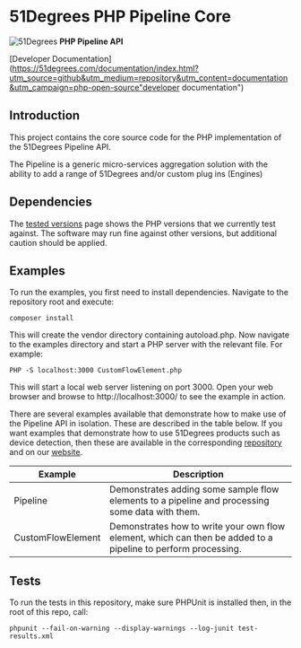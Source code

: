 # 51Degrees PHP Pipeline Core

![51Degrees](https://51degrees.com/DesktopModules/FiftyOne/Distributor/Logo.ashx?utm_source=github&utm_medium=repository&utm_content=readme_main&utm_campaign=php-open-source "Data rewards the curious") **PHP Pipeline API**

[Developer Documentation](https://51degrees.com/documentation/index.html?utm_source=github&utm_medium=repository&utm_content=documentation&utm_campaign=php-open-source"developer documentation")

## Introduction
This project contains the core source code for the PHP implementation of the 51Degrees Pipeline API.

The Pipeline is a generic micro-services aggregation solution with the ability to add a range of 
51Degrees and/or custom plug ins (Engines) 

## Dependencies

The [tested versions](https://51degrees.com/documentation/_info__tested_versions.html) page shows 
the PHP versions that we currently test against. The software may run fine against other versions, 
but additional caution should be applied.

## Examples

To run the examples, you first need to install dependencies. Navigate to the repository root and execute:

```
composer install
```

This will create the vendor directory containing autoload.php. Now navigate to the examples 
directory and start a PHP server with the relevant file. For example:

```
PHP -S localhost:3000 CustomFlowElement.php
```

This will start a local web server listening on port 3000. Open your web browser and browse to http://localhost:3000/ to see the example in action.

There are several examples available that demonstrate how to make use of the Pipeline API in 
isolation. These are described in the table below.
If you want examples that demonstrate how to use 51Degrees products such as device detection, 
then these are available in the corresponding [repository](https://github.com/51Degrees/device-detection-php) 
and on our [website](http://51degrees.com/documentation/_examples__device_detection__index.html).

| Example                                | Description |
|----------------------------------------|-------------|
| Pipeline                               | Demonstrates adding some sample flow elements to a pipeline and processing some data with them. |
| CustomFlowElement                      | Demonstrates how to write your own flow element, which can then be added to a pipeline to perform processing. |

## Tests
To run the tests in this repository, make sure PHPUnit is installed then, in the root of this repo, call:
```
phpunit --fail-on-warning --display-warnings --log-junit test-results.xml
```
